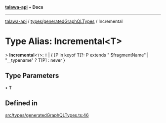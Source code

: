 [**talawa-api**](../../../README.md) • **Docs**

***

[talawa-api](../../../modules.md) / [types/generatedGraphQLTypes](../README.md) / Incremental

# Type Alias: Incremental\<T\>

\> **Incremental**\<`T`\>: `T` \| \{ \[P in keyof T\]?: P extends " $fragmentName" \| "\_\_typename" ? T\[P\] : never \}

## Type Parameters

• **T**

## Defined in

[src/types/generatedGraphQLTypes.ts:46](https://github.com/PalisadoesFoundation/talawa-api/blob/f9e8275b1ddff2d3edcec79ee3b37c07998f6cc3/src/types/generatedGraphQLTypes.ts#L46)
